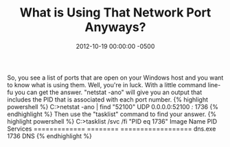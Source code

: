 ﻿---
layout: post
title:  What is Using That Network Port Anyways?
date:   2012-10-19 00:00:00 -0500
categories: IT
---






So, you see a list of ports that are open on your Windows host and you want to know what is using them.
Well, you're in luck. With a little command line-fu you can get the answer.
"netstat -ano" will give you an output that includes the PID that is associated with each port number.
{% highlight powershell %}
C:\>netstat -ano | find "52100"
UDP    0.0.0.0:52100        *:*              1736
{% endhighlight %}
Then use the "tasklist" command to find your answer.
{% highlight powershell %}
C:\>tasklist /svc /fi "PID eq 1736"
Image Name         PID Services
============= ======== ==================
dns.exe           1736 DNS
{% endhighlight %}


